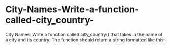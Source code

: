 # City-Names-Write-a-function-called-city_country-
City Names: Write a function called city_country() that takes in the name of a city and its country. The function should return a string formatted like this:
